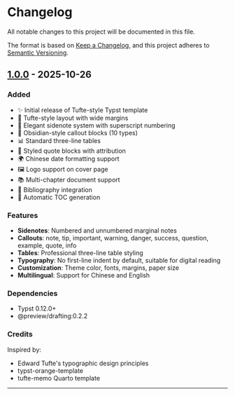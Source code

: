 # Changelog

All notable changes to this project will be documented in this file.

The format is based on [Keep a Changelog](https://keepachangelog.com/en/1.0.0/),
and this project adheres to [Semantic Versioning](https://semver.org/spec/v2.0.0.html).

## [1.0.0] - 2025-10-26

### Added
- ✨ Initial release of Tufte-style Typst template
- 📐 Tufte-style layout with wide margins
- 📝 Elegant sidenote system with superscript numbering
- 🎨 Obsidian-style callout blocks (10 types)
- 📊 Standard three-line tables
- 💬 Styled quote blocks with attribution
- 🌍 Chinese date formatting support
- 🖼️ Logo support on cover page
- 📚 Multi-chapter document support
- 🔗 Bibliography integration
- 🎯 Automatic TOC generation

### Features
- **Sidenotes**: Numbered and unnumbered marginal notes
- **Callouts**: note, tip, important, warning, danger, success, question, example, quote, info
- **Tables**: Professional three-line table styling
- **Typography**: No first-line indent by default, suitable for digital reading
- **Customization**: Theme color, fonts, margins, paper size
- **Multilingual**: Support for Chinese and English

### Dependencies
- Typst 0.12.0+
- @preview/drafting:0.2.2

### Credits
Inspired by:
- Edward Tufte's typographic design principles
- typst-orange-template
- tufte-memo Quarto template

---

[1.0.0]: https://github.com/exusiaiwei/template-typst-tufte/releases/tag/v1.0.0
